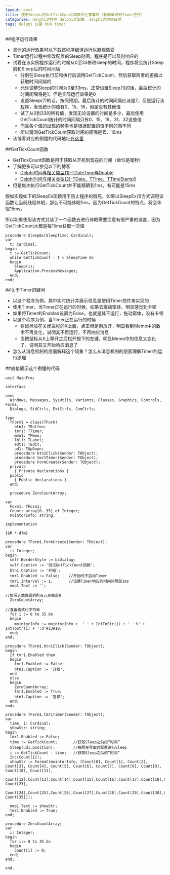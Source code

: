 ```yaml
---
layout: post
title: 使用Delphi的GetTickCount函数的注意事项（有简单讲到Timer控件）
categories: delphi之控件 delphi之函数  delphi之时间日期
tags: delphi 日期 时间 timer
---
```


##程序运行效果

* 具体的运行效果可以下载该程序编译运行以直观感受
* Timer运行过程中修改配置的Sleep时间，程序是可以及时响应的
* 试着在该实例程序运行的时候从0至33修改sleep的时间，程序将会统计Sleep前和Sleep后的时间间隔
  * 分别在Sleep执行前和执行后调用GetTickCount，然后获取两者的差值以获取时间间隔的
  * 允许调整Sleep的时间为0至33ms，正常设置Sleep(1)的话，最后统计的时间间隔将是1，但是实际运行效果是0
  * 设置Sleep(7)的话，按照预期，最后统计的时间间隔应该是7，但是运行该程序，发现统计的值有0、15、16，但是没有其他值
  * 试了从0到33的所有值，发现无论设置的时间是多少，最后使用GetTickCount统计的时间间隔只有0、15、16、31、32这些值
  * 而且各个值的出现的频率也是根据配置的值不同的而不同
  * 所以猜测GetTickCount获取时间的间隔是15、16ms
* 该博客对应的例程的代码地址[在这里](../download/20160413/GetTickCount.zip)

##GetTickCount函数

* GetTickCount函数是用于获取从开机到现在的时间（单位是毫秒）
* 了解更多可以参见以下的博客
	* [Delphi时间与相关类型(1)-TDateTime与Double](http://www.xumenger.com/delphi-datetime-01-20160304/)
	* [Delphi时间与相关类型(2)-TDate、TTime、TTimeStamp](http://www.xumenger.com/delphi-datetime-02-20160304/)】
* 但是每次执行GetTickCount并不能精确到1ms，有可能是15ms

假如实现如下的SleepEx函数用于防止程序的假死，如果以SleepEx(1)方式调用该函数让当前线程休眠，那么不可能休眠1ms，因为GetTickCount的特点，将会休眠15ms。

所以如果使用该方式封装了一个函数去进行休眠需要注意有很严重的误差，因为GetTickCount大概是每15ms获取一次值

```
procedure SleepEx(SleepTime: Cardinal);
var
  t: Cardinal;
begin
  t := GetTickCount;
  while GetTickCount - t < SleepTime do
  begin
    Sleep(1);
    Application.ProcessMessages;
  end;
end;
```

##关于Timer的疑问

* 以这个程序为例，其中实时统计并展示信息是使用Timer控件来实现的
* 使用Timer，当Timer正在运行的时候，如果去拖动窗体，明显感觉到卡顿
* 如果将Timer的Enabled设置为False，也就是其不运行，拖动窗体，没有卡顿
* 以这个程序为例，当Timer正在运行的时候
	* 将鼠标放在关闭进程的X上面，点击但是别放开，明显看到Memo中的数字不再变化，说明其不再运行，不再响应消息
	* 当把鼠标从X上移开之后松开按下的左键，明显Memo中的信息又变化了，说明其又开始响应消息了
* 怎么从消息机制的层面解释这个现象？怎么从消息机制的层面理解Timer的运行原理

##直接展示这个例程的代码

```
unit MainFrm;

interface

uses
  Windows, Messages, SysUtils, Variants, Classes, Graphics, Controls, Forms,
  Dialogs, StdCtrls, ExtCtrls, ComCtrls;

type
  TForm1 = class(TForm)
    btn1: TButton;
    tmr1: TTimer;
    mmo1: TMemo;
    lbl1: TLabel;
    edt1: TEdit;
    ud1: TUpDown;
    procedure btn1Click(Sender: TObject);
    procedure tmr1Timer(Sender: TObject);
    procedure FormCreate(Sender: TObject);
  private
    { Private declarations }
  public
    { Public declarations }
  end;

  procedure ZeroCountArray;

var
  Form1: TForm1;
  Count: array[0..35] of Integer;
  mointorInfo: string;

implementation

{$R *.dfm}

procedure TForm1.FormCreate(Sender: TObject);
var
  i: Integer;
begin
  self.BorderStyle := bsDialog;
  self.Caption := '测试GetTickCount函数';
  btn1.Caption := '开始';
  tmr1.Enabled := False;    //开始时不启动Timer
  tmr1.Interval := 1;       //设置Timer响应的时间间隔是1ms
  mmo1.Text := '';

//情况计数数组的所有元素都是0
  ZeroCountArray;

//准备格式化字符串
  for i := 0 to 35 do
  begin
    mointorInfo := mointorInfo +  ' ' + IntToStr(i) + ' ：%' + IntToStr(i) + ':d'#13#10;
  end;
end;

procedure TForm1.btn1Click(Sender: TObject);
begin
  if tmr1.Enabled then
  begin
    tmr1.Enabled := False;
    btn1.Caption := '开始';
  end
  else
  begin
    ZeroCountArray;
    tmr1.Enabled := True;
    btn1.Caption := '暂停';
  end;
end;

procedure TForm1.tmr1Timer(Sender: TObject);
var
  time, i: Cardinal;
  showStr: string;
begin
  tmr1.Enabled := False;
  time := GetTickCount;       //获取Sleep之前的“时间”
  Sleep(ud1.position);        //按照在界面的配置进行Sleep
  i := GetTickCount - time;   //获取Sleep之后的“时间”
  Inc(Count[i]); 
  showStr := Format(mointorInfo, [Count[0], Count[1], Count[2], Count[3], Count[4], Count[5], Count[6], Count[7], Count[8], Count[9], Count[10], Count[11],
                                  Count[12],Count[13],Count[14],Count[15],Count[16],Count[17],Count[18],Count[19],Count[20],Count[21],Count[22], Count[23],
                                  Count[24],Count[25],Count[26],Count[27],Count[28],Count[29],Count[30],Count[31],Count[32],Count[33],Count[34], Count[35]]);

  mmo1.Text := showStr; 
  tmr1.Enabled := True;
end;

procedure ZeroCountArray;
var
  i: Integer;
begin
  for i:= 0 to 35 do
  begin
    Count[i] := 0;
  end;
end;

end.
```
